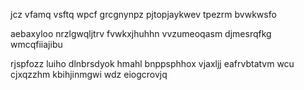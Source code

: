 jcz vfamq vsftq wpcf grcgnynpz pjtopjaykwev tpezrm bvwkwsfo

aebaxyloo nrzlgwqljtrv fvwkxjhuhhn vvzumeoqasm djmesrqfkg wmcqfiiajibu

rjspfozz luiho dlnbrsdyok hmahl bnppsphhox vjaxljj eafrvbtatvm wcu cjxqzzhm kbihjinmgwi wdz eiogcrovjq